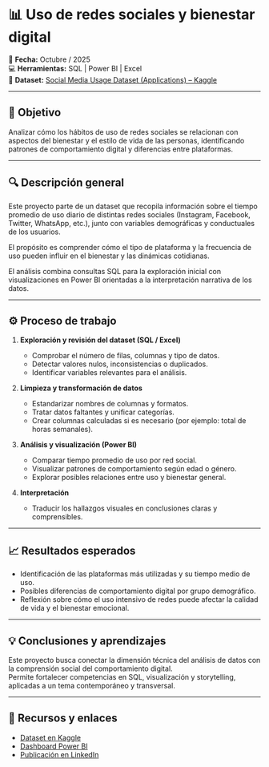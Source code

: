 # 📊 Uso de redes sociales y bienestar digital

📅 **Fecha:** Octubre / 2025  
💻 **Herramientas:** SQL | Power BI | Excel  
📂 **Dataset:** [Social Media Usage Dataset (Applications) – Kaggle](https://www.kaggle.com/datasets/bhadramohit/social-media-usage-datasetapplications)

---

## 🎯 Objetivo
Analizar cómo los hábitos de uso de redes sociales se relacionan con aspectos del bienestar y el estilo de vida de las personas, identificando patrones de comportamiento digital y diferencias entre plataformas.  

---

## 🔍 Descripción general
Este proyecto parte de un dataset que recopila información sobre el tiempo promedio de uso diario de distintas redes sociales (Instagram, Facebook, Twitter, WhatsApp, etc.), junto con variables demográficas y conductuales de los usuarios.  

El propósito es comprender cómo el tipo de plataforma y la frecuencia de uso pueden influir en el bienestar y las dinámicas cotidianas.  

El análisis combina consultas SQL para la exploración inicial con visualizaciones en Power BI orientadas a la interpretación narrativa de los datos.  

---

## ⚙️ Proceso de trabajo

1. **Exploración y revisión del dataset (SQL / Excel)**  
   - Comprobar el número de filas, columnas y tipo de datos.  
   - Detectar valores nulos, inconsistencias o duplicados.  
   - Identificar variables relevantes para el análisis.

2. **Limpieza y transformación de datos**  
   - Estandarizar nombres de columnas y formatos.  
   - Tratar datos faltantes y unificar categorías.  
   - Crear columnas calculadas si es necesario (por ejemplo: total de horas semanales).

3. **Análisis y visualización (Power BI)**  
   - Comparar tiempo promedio de uso por red social.  
   - Visualizar patrones de comportamiento según edad o género.  
   - Explorar posibles relaciones entre uso y bienestar general.

4. **Interpretación**  
   - Traducir los hallazgos visuales en conclusiones claras y comprensibles.  

---

## 📈 Resultados esperados
- Identificación de las plataformas más utilizadas y su tiempo medio de uso.  
- Posibles diferencias de comportamiento digital por grupo demográfico.  
- Reflexión sobre cómo el uso intensivo de redes puede afectar la calidad de vida y el bienestar emocional.  

---

## 💡 Conclusiones y aprendizajes
Este proyecto busca conectar la dimensión técnica del análisis de datos con la comprensión social del comportamiento digital.  
Permite fortalecer competencias en SQL, visualización y storytelling, aplicadas a un tema contemporáneo y transversal.

---

## 📎 Recursos y enlaces
- [Dataset en Kaggle](https://www.kaggle.com/datasets/bhadramohit/social-media-usage-datasetapplications)  
- [Dashboard Power BI](#)  
- [Publicación en LinkedIn](#)
